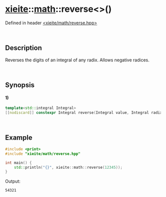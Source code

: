 # [xieite](../../xieite.md)\:\:[math](../../math.md)\:\:reverse\<\>\(\)
Defined in header [<xieite/math/reverse.hpp>](../../../include/xieite/math/reverse.hpp)

&nbsp;

## Description
Reverses the digits of an integral of any radix. Allows negative radices.

&nbsp;

## Synopsis
#### 1)
```cpp
template<std::integral Integral>
[[nodiscard]] constexpr Integral reverse(Integral value, Integral radix = 10) noexcept;
```

&nbsp;

## Example
```cpp
#include <print>
#include "xieite/math/reverse.hpp"

int main() {
    std::println("{}", xieite::math::reverse(12345));
}
```
Output:
```
54321
```
